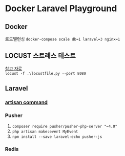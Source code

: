 # Docker Laravel Playground

## Docker

로드밸런싱
`docker-compose scale db=1 laravel=3 nginx=1`

## LOCUST 스트레스 테스트

[참고 자료](https://bcho.tistory.com/1369)  
`locust -f .\locustfile.py --port 8080`

## Laravel

### [artisan command](https://github.com/PAPION93/TIL/blob/master/Laravel/artisan_command.md)

### Pusher 

1. `composer require pusher/pusher-php-server "~4.0"`
2. `php artisan make:event MyEvent`
3. `npm install --save laravel-echo pusher-js`

### Redis